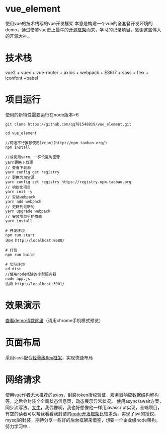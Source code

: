 # vue_element
使用vue的技术栈写的vue开发框架
本意是构建一个vue的全套餐开发环境的demo，通过借鉴vue史上最牛的[开源框架](https://github.com/bailicangdu/vue2-elm)而来，学习的记录项目，感谢这些伟大的开源大神。

# 技术栈


vue2 + vuex + vue-router + axios + webpack + ES6/7  + sass + flex + iconfont +babel


# 项目运行

使用的新特性需要运行在node版本>6

```
git clone https://github.com/qq781548819/vue_element.git

cd vue_element

//网速不行推荐使用[cnpm](http://npm.taobao.org/)
npm install

//或使用yarn，一样设置淘宝源
yarn更换下载源
// 查看下载源
yarn config get registry
// 更换为淘宝源
yarn config set registry https://registry.npm.taobao.org
// 初始化项目
yarn init -y
// 安装webpack
yarn add webpack
// 更新到最新的
yarn upgrade webpack
// 安装项目里的依赖
yarn install

# 开发环境
npm run start
访问 http://localhost:8080/

# 打包
npm run build

# 实际环境
cd dist
//使用node搭建的小型服务器
node app.js
访问 http://localhost:3001/
```

# 效果演示

[查看demo请戳这里](http://120.77.83.195:3001/#/)（请用chrome手机模式预览）

# 页面布局

采用scss配合[轻量级flex框架](http://lzxb.name/flex.css/)，实现快速布局

# 网络请求

使用vue作者尤大推荐的axios，封装token授权验证，服务器响应数据结构解构等，之后会封装个全局状态信息页，动态展示异常状况。
使用async/await方案，同步流写法。[大牛](https://github.com/bailicangdu)，我偶像啊，我也好想像他一样用javascript实现，全端项目，有空的读者可以帮我看看我封装的[node开发框架](https://github.com/qq781548819/ASimpleServerArchitecture)比较差劲，实现了jwt的授权，mysql的封装，期待分享一些好的后台框架来借鉴，想要一个企业级node架构。努力学习中..



